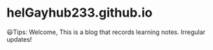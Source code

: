 # helGayhub233.github.io
:smiley:Tips: Welcome, This is a blog that records learning notes. Irregular updates!